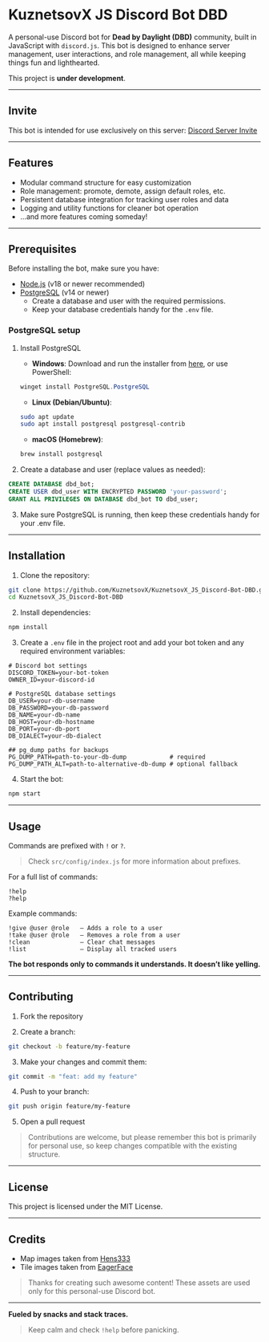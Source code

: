 # KuznetsovX JS Discord Bot DBD

A personal-use Discord bot for **Dead by Daylight (DBD)** community, built in JavaScript with `discord.js`.
This bot is designed to enhance server management, user interactions, and role management, all while keeping things fun and lighthearted.

This project is **under development**.

---

## Invite

This bot is intended for use exclusively on this server:
[Discord Server Invite](https://discord.com/invite/VRR5X8ZdXB)

---

## Features

- Modular command structure for easy customization
- Role management: promote, demote, assign default roles, etc.
- Persistent database integration for tracking user roles and data
- Logging and utility functions for cleaner bot operation
- …and more features coming someday!

---

## Prerequisites

Before installing the bot, make sure you have:

- [Node.js](https://nodejs.org/en/download) (v18 or newer recommended)
- [PostgreSQL](https://www.postgresql.org/download/) (v14 or newer)
  - Create a database and user with the required permissions.
  - Keep your database credentials handy for the `.env` file.

### PostgreSQL setup

1. Install PostgreSQL

    - **Windows**: Download and run the installer from [here](https://www.postgresql.org/download/windows/), or use PowerShell:
    ```powershell
    winget install PostgreSQL.PostgreSQL
    ```

    - **Linux (Debian/Ubuntu)**:
    ```bash
    sudo apt update
    sudo apt install postgresql postgresql-contrib
    ```

    - **macOS (Homebrew)**:
    ```bash
    brew install postgresql
    ```

2. Create a database and user (replace values as needed):
```sql
CREATE DATABASE dbd_bot;
CREATE USER dbd_user WITH ENCRYPTED PASSWORD 'your-password';
GRANT ALL PRIVILEGES ON DATABASE dbd_bot TO dbd_user;
```

3. Make sure PostgreSQL is running, then keep these credentials handy for your .env file.

---

## Installation

1. Clone the repository:

```bash
git clone https://github.com/KuznetsovX/KuznetsovX_JS_Discord-Bot-DBD.git
cd KuznetsovX_JS_Discord-Bot-DBD
```

2. Install dependencies:

```bash
npm install
```

3. Create a `.env` file in the project root and add your bot token and any required environment variables:

```env
# Discord bot settings
DISCORD_TOKEN=your-bot-token
OWNER_ID=your-discord-id

# PostgreSQL database settings
DB_USER=your-db-username
DB_PASSWORD=your-db-password
DB_NAME=your-db-name
DB_HOST=your-db-hostname
DB_PORT=your-db-port
DB_DIALECT=your-db-dialect

## pg_dump paths for backups
PG_DUMP_PATH=path-to-your-db-dump            # required
PG_DUMP_PATH_ALT=path-to-alternative-db-dump # optional fallback
```

4. Start the bot:

```bash
npm start
```

---

## Usage

Commands are prefixed with `!` or `?`.

> Check `src/config/index.js` for more information about prefixes.

For a full list of commands:

```
!help
?help
```

Example commands:

```
!give @user @role   – Adds a role to a user
!take @user @role   – Removes a role from a user
!clean              – Clear chat messages
!list               – Display all tracked users
```

**The bot responds only to commands it understands. It doesn’t like yelling.**

---

## Contributing

1. Fork the repository

2. Create a branch:

```bash
git checkout -b feature/my-feature
```

3. Make your changes and commit them:

```bash
git commit -m "feat: add my feature"
```

4. Push to your branch:

```bash
git push origin feature/my-feature
```

5. Open a pull request

> Contributions are welcome, but please remember this bot is primarily for personal use, so keep changes compatible with the existing structure.

---

## License

This project is licensed under the MIT License.

---

## Credits

- Map images taken from [Hens333](https://hens333.com/callouts)
- Tile images taken from [EagerFace](https://steamcommunity.com/sharedfiles/filedetails/?id=2904838739)

> Thanks for creating such awesome content! These assets are used only for this personal-use Discord bot.

---

**Fueled by snacks and stack traces.**
> Keep calm and check `!help` before panicking.
